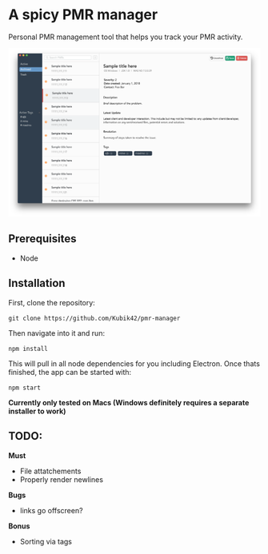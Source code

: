 # A spicy PMR manager

Personal PMR management tool that helps you track your PMR activity.

![PMR Manager](resources/pmr-manager.png)


## Prerequisites 

- Node


## Installation

First, clone the repository:

```
git clone https://github.com/Kubik42/pmr-manager
```

Then navigate into it and run:

```
npm install
```

This will pull in all node dependencies for you including Electron. Once thats finished, the app can be started with: 

```
npm start
```

**Currently only tested on Macs (Windows definitely requires a separate installer to work)**

## TODO:

**Must**
- File attatchements
- Properly render newlines

**Bugs**
- links go offscreen?

**Bonus**
- Sorting via tags
